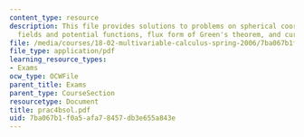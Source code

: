 ```yaml
---
content_type: resource
description: This file provides solutions to problems on spherical coordinates, conservative
  fields and potential functions, flux form of Green's theorem, and curl.
file: /media/courses/18-02-multivariable-calculus-spring-2006/7ba067b1f0a5afa78457db3e655a843e_prac4bsol.pdf
file_type: application/pdf
learning_resource_types:
- Exams
ocw_type: OCWFile
parent_title: Exams
parent_type: CourseSection
resourcetype: Document
title: prac4bsol.pdf
uid: 7ba067b1-f0a5-afa7-8457-db3e655a843e
---
```

